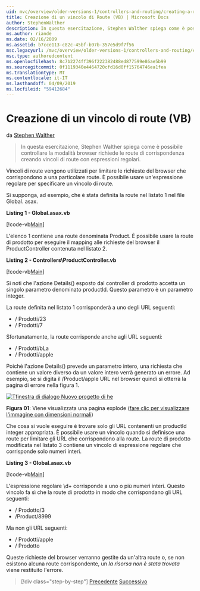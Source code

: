 ```yaml
---
uid: mvc/overview/older-versions-1/controllers-and-routing/creating-a-route-constraint-vb
title: Creazione di un vincolo di Route (VB) | Microsoft Docs
author: StephenWalther
description: In questa esercitazione, Stephen Walther spiega come è possibile controllare la modalità browser richiede le route di corrispondenza creando vincoli di route con espressioni regolari.
ms.author: riande
ms.date: 02/16/2009
ms.assetid: b7cce113-c82c-45bf-b97b-357e5d9f7f56
msc.legacyurl: /mvc/overview/older-versions-1/controllers-and-routing/creating-a-route-constraint-vb
msc.type: authoredcontent
ms.openlocfilehash: 8c7b2274ff396f222382488ed877599e86ae5b99
ms.sourcegitcommit: 0f1119340e4464720cfd16d0ff15764746ea1fea
ms.translationtype: MT
ms.contentlocale: it-IT
ms.lasthandoff: 04/09/2019
ms.locfileid: "59412684"
---
```

# <a name="creating-a-route-constraint-vb"></a>Creazione di un vincolo di route (VB)

da [Stephen Walther](https://github.com/StephenWalther)

> In questa esercitazione, Stephen Walther spiega come è possibile controllare la modalità browser richiede le route di corrispondenza creando vincoli di route con espressioni regolari.


Vincoli di route vengono utilizzati per limitare le richieste del browser che corrispondono a una particolare route. È possibile usare un'espressione regolare per specificare un vincolo di route.

Si supponga, ad esempio, che è stata definita la route nel listato 1 nel file Global. asax.

**Listing 1 - Global.asax.vb**

[!code-vb[Main](creating-a-route-constraint-vb/samples/sample1.vb)]

L'elenco 1 contiene una route denominata Product. È possibile usare la route di prodotto per eseguire il mapping alle richieste del browser il ProductController contenuta nel listato 2.

**Listing 2 - Controllers\ProductController.vb**

[!code-vb[Main](creating-a-route-constraint-vb/samples/sample2.vb)]

Si noti che l'azione Details() esposto dal controller di prodotto accetta un singolo parametro denominato productId. Questo parametro è un parametro integer.

La route definita nel listato 1 corrisponderà a uno degli URL seguenti:

- / Prodotti/23
- / Prodotti/7

Sfortunatamente, la route corrisponde anche agli URL seguenti:

- / Prodotti/bLa
- / Prodotti/apple

Poiché l'azione Details() prevede un parametro intero, una richiesta che contiene un valore diverso da un valore intero verrà generato un errore. Ad esempio, se si digita il /Product/apple URL nel browser quindi si otterrà la pagina di errore nella figura 1.


[![Tfinestra di dialogo Nuovo progetto di he](creating-a-route-constraint-vb/_static/image1.jpg)](creating-a-route-constraint-vb/_static/image1.png)

**Figura 01**: Viene visualizzata una pagina explode ([fare clic per visualizzare l'immagine con dimensioni normali](creating-a-route-constraint-vb/_static/image2.png))


Che cosa si vuole eseguire è trovare solo gli URL contenenti un productId integer appropriata. È possibile usare un vincolo quando si definisce una route per limitare gli URL che corrispondono alla route. La route di prodotto modificata nel listato 3 contiene un vincolo di espressione regolare che corrisponde solo numeri interi.

**Listing 3 - Global.asax.vb**

[!code-vb[Main](creating-a-route-constraint-vb/samples/sample3.vb)]

L'espressione regolare \d+ corrisponde a uno o più numeri interi. Questo vincolo fa sì che la route di prodotto in modo che corrispondano gli URL seguenti:

- / Prodotto/3
- /Product/8999

Ma non gli URL seguenti:

- / Prodotti/apple
- / Prodotto

Queste richieste del browser verranno gestite da un'altra route o, se non esistono alcuna route corrispondente, un *la risorsa non è stata trovata* viene restituito l'errore.

> [!div class="step-by-step"]
> [Precedente](creating-custom-routes-vb.md)
> [Successivo](creating-a-custom-route-constraint-vb.md)
